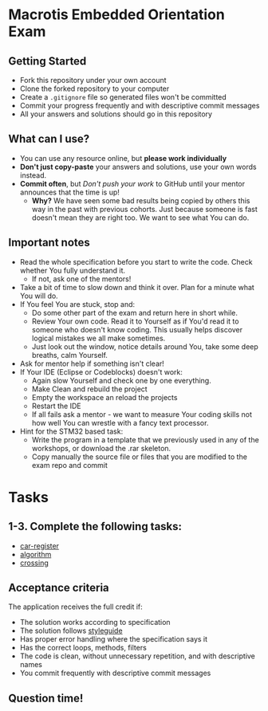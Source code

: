 # Macrotis Embedded Orientation Exam

## Getting Started

 - Fork this repository under your own account
 - Clone the forked repository to your computer
 - Create a `.gitignore` file so generated files won't be committed
 - Commit your progress frequently and with descriptive commit messages
 - All your answers and solutions should go in this repository

## What can I use?

- You can use any resource online, but **please work individually**
- **Don't just copy-paste** your answers and solutions, use your own words instead.
- **Commit often**, but *Don't push your work* to GitHub until your mentor announces that the time is up!
  - **Why?** We have seen some bad results being copied by others this way in the past with previous cohorts. Just because someone is fast doesn't mean they are right too. We want to see what You can do.

## Important notes

- Read the whole specification before you start to write the code. Check whether You fully understand it.
  - If not, ask one of the mentors!
- Take a bit of time to slow down and think it over. Plan for a minute what You will do.
- If You feel You are stuck, stop and:
  - Do some other part of the exam and return here in short while.
  - Review Your own code. Read it to Yourself as if You'd read it to someone who doesn't know coding. This usually helps discover logical mistakes we all make sometimes.
  - Just look out the window, notice details around You, take some deep breaths, calm Yourself.
- Ask for mentor help if something isn't clear!
- If Your IDE (Eclipse or Codeblocks) doesn't work:
  - Again slow Yourself and check one by one everything.
  - Make Clean and rebuild the project
  - Empty the workspace an reload the projects
  - Restart the IDE
  - If all fails ask a mentor - we want to measure Your coding skills not how well You can wrestle with a fancy text processor.
- Hint for the STM32 based task:
  - Write the program in a template that we previously used in any of the workshops, or download the .rar skeleton.
  - Copy manually the source file or files that you are modified to the exam repo and commit

# Tasks

## 1-3. Complete the following tasks:

- [car-register](car-register/car-register.c)
- [algorithm](algorithm/algorithm.c)
- [crossing](crossing/crossing.md)

## Acceptance criteria

The application receives the full credit if:
- The solution works according to specification
- The solution follows [styleguide](https://github.com/greenfox-academy/teaching-materials/blob/master/styleguide/c.md)
- Has proper error handling where the specification says it
- Has the correct loops, methods, filters
- The code is clean, without unnecessary repetition, and with descriptive names
- You commit frequently with descriptive commit messages

## Question time!
